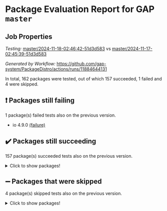 # Package Evaluation Report for GAP `master`

## Job Properties

*Testing:* [master/2024-11-18-02:46:42-51d3d583](https://github.com/gap-system/PackageDistro/blob/data/reports/master/2024-11-18-02:46:42-51d3d583) vs [master/2024-11-17-02:45:39-51d3d583](https://github.com/gap-system/PackageDistro/blob/data/reports/master/2024-11-17-02:45:39-51d3d583)

*Generated by Workflow:* https://github.com/gap-system/PackageDistro/actions/runs/11884644131

In total, 162 packages were tested, out of which 157 succeeded, 1 failed and 4 were skipped.

## :exclamation: Packages still failing

1 package(s) failed tests also on the previous version.
- io 4.9.0 [(failure)](https://github.com/gap-system/PackageDistro/actions/runs/11884644131/job/33113345480)

## :heavy_check_mark: Packages still succeeding

157 package(s) succeeded tests also on the previous version.
<details><summary>Click to show packages!</summary>

- 4ti2interface 2023.02-04 [(success)](https://github.com/gap-system/PackageDistro/actions/runs/11884644131/job/33113327532)
- ace 5.6.2 [(success)](https://github.com/gap-system/PackageDistro/actions/runs/11884644131/job/33113330510)
- aclib 1.3.2 [(success)](https://github.com/gap-system/PackageDistro/actions/runs/11884644131/job/33113331046)
- agt 0.3.1 [(success)](https://github.com/gap-system/PackageDistro/actions/runs/11884644131/job/33113331510)
- alnuth 3.2.1 [(success)](https://github.com/gap-system/PackageDistro/actions/runs/11884644131/job/33113331828)
- anupq 3.3.1 [(success)](https://github.com/gap-system/PackageDistro/actions/runs/11884644131/job/33113333091)
- atlasrep 2.1.9 [(success)](https://github.com/gap-system/PackageDistro/actions/runs/11884644131/job/33113334294)
- autodoc 2023.06.19 [(success)](https://github.com/gap-system/PackageDistro/actions/runs/11884644131/job/33113334746)
- automata 1.16 [(success)](https://github.com/gap-system/PackageDistro/actions/runs/11884644131/job/33113334919)
- automgrp 1.3.2 [(success)](https://github.com/gap-system/PackageDistro/actions/runs/11884644131/job/33113335081)
- autpgrp 1.11 [(success)](https://github.com/gap-system/PackageDistro/actions/runs/11884644131/job/33113335279)
- cap 2024.10-08 [(success)](https://github.com/gap-system/PackageDistro/actions/runs/11884644131/job/33113335478)
- caratinterface 2.3.7 [(success)](https://github.com/gap-system/PackageDistro/actions/runs/11884644131/job/33113335634)
- cddinterface 2024.09.02 [(success)](https://github.com/gap-system/PackageDistro/actions/runs/11884644131/job/33113335845)
- circle 1.6.6 [(success)](https://github.com/gap-system/PackageDistro/actions/runs/11884644131/job/33113336046)
- classicpres 1.22 [(success)](https://github.com/gap-system/PackageDistro/actions/runs/11884644131/job/33113336249)
- cohomolo 1.6.11 [(success)](https://github.com/gap-system/PackageDistro/actions/runs/11884644131/job/33113336411)
- congruence 1.2.7 [(success)](https://github.com/gap-system/PackageDistro/actions/runs/11884644131/job/33113336578)
- corefreesub 0.6 [(success)](https://github.com/gap-system/PackageDistro/actions/runs/11884644131/job/33113336768)
- corelg 1.57 [(success)](https://github.com/gap-system/PackageDistro/actions/runs/11884644131/job/33113336928)
- crime 1.6 [(success)](https://github.com/gap-system/PackageDistro/actions/runs/11884644131/job/33113337084)
- crisp 1.4.6 [(success)](https://github.com/gap-system/PackageDistro/actions/runs/11884644131/job/33113337251)
- crypting 0.10.5 [(success)](https://github.com/gap-system/PackageDistro/actions/runs/11884644131/job/33113337455)
- cryst 4.1.27 [(success)](https://github.com/gap-system/PackageDistro/actions/runs/11884644131/job/33113337630)
- crystcat 1.1.10 [(success)](https://github.com/gap-system/PackageDistro/actions/runs/11884644131/job/33113337817)
- ctbllib 1.3.9 [(success)](https://github.com/gap-system/PackageDistro/actions/runs/11884644131/job/33113337981)
- cubefree 1.20 [(success)](https://github.com/gap-system/PackageDistro/actions/runs/11884644131/job/33113338192)
- curlinterface 2.4.0 [(success)](https://github.com/gap-system/PackageDistro/actions/runs/11884644131/job/33113338364)
- cvec 2.8.2 [(success)](https://github.com/gap-system/PackageDistro/actions/runs/11884644131/job/33113338518)
- datastructures 0.3.1 [(success)](https://github.com/gap-system/PackageDistro/actions/runs/11884644131/job/33113338697)
- deepthought 1.0.7 [(success)](https://github.com/gap-system/PackageDistro/actions/runs/11884644131/job/33113338864)
- design 1.8.2 [(success)](https://github.com/gap-system/PackageDistro/actions/runs/11884644131/job/33113339021)
- difsets 2.3.1 [(success)](https://github.com/gap-system/PackageDistro/actions/runs/11884644131/job/33113339196)
- digraphs 1.9.0 [(success)](https://github.com/gap-system/PackageDistro/actions/runs/11884644131/job/33113339340)
- edim 1.3.8 [(success)](https://github.com/gap-system/PackageDistro/actions/runs/11884644131/job/33113339480)
- example 4.3.4 [(success)](https://github.com/gap-system/PackageDistro/actions/runs/11884644131/job/33113339643)
- examplesforhomalg 2023.10-01 [(success)](https://github.com/gap-system/PackageDistro/actions/runs/11884644131/job/33113339807)
- factint 1.6.3 [(success)](https://github.com/gap-system/PackageDistro/actions/runs/11884644131/job/33113339975)
- ferret 1.0.14 [(success)](https://github.com/gap-system/PackageDistro/actions/runs/11884644131/job/33113340152)
- fga 1.5.0 [(success)](https://github.com/gap-system/PackageDistro/actions/runs/11884644131/job/33113340310)
- fining 1.5.6 [(success)](https://github.com/gap-system/PackageDistro/actions/runs/11884644131/job/33113340477)
- float 1.0.5 [(success)](https://github.com/gap-system/PackageDistro/actions/runs/11884644131/job/33113340675)
- format 1.4.4 [(success)](https://github.com/gap-system/PackageDistro/actions/runs/11884644131/job/33113340867)
- forms 1.2.12 [(success)](https://github.com/gap-system/PackageDistro/actions/runs/11884644131/job/33113341067)
- fplsa 1.2.6 [(success)](https://github.com/gap-system/PackageDistro/actions/runs/11884644131/job/33113341311)
- fr 2.4.13 [(success)](https://github.com/gap-system/PackageDistro/actions/runs/11884644131/job/33113341461)
- francy 2.0.3 [(success)](https://github.com/gap-system/PackageDistro/actions/runs/11884644131/job/33113341619)
- fwtree 1.3 [(success)](https://github.com/gap-system/PackageDistro/actions/runs/11884644131/job/33113341827)
- gapdoc 1.6.7 [(success)](https://github.com/gap-system/PackageDistro/actions/runs/11884644131/job/33113342068)
- gauss 2023.08-01 [(success)](https://github.com/gap-system/PackageDistro/actions/runs/11884644131/job/33113342243)
- gaussforhomalg 2024.08-01 [(success)](https://github.com/gap-system/PackageDistro/actions/runs/11884644131/job/33113342369)
- gbnp 1.1.0 [(success)](https://github.com/gap-system/PackageDistro/actions/runs/11884644131/job/33113342569)
- generalizedmorphismsforcap 2024.09-03 [(success)](https://github.com/gap-system/PackageDistro/actions/runs/11884644131/job/33113342744)
- genss 1.6.9 [(success)](https://github.com/gap-system/PackageDistro/actions/runs/11884644131/job/33113342906)
- gradedmodules 2024.01-01 [(success)](https://github.com/gap-system/PackageDistro/actions/runs/11884644131/job/33113343040)
- gradedringforhomalg 2024.07-01 [(success)](https://github.com/gap-system/PackageDistro/actions/runs/11884644131/job/33113343242)
- grape 4.9.2 [(success)](https://github.com/gap-system/PackageDistro/actions/runs/11884644131/job/33113343424)
- groupoids 1.76 [(success)](https://github.com/gap-system/PackageDistro/actions/runs/11884644131/job/33113343555)
- grpconst 2.6.5 [(success)](https://github.com/gap-system/PackageDistro/actions/runs/11884644131/job/33113343694)
- guarana 0.96.3 [(success)](https://github.com/gap-system/PackageDistro/actions/runs/11884644131/job/33113343829)
- guava 3.19 [(success)](https://github.com/gap-system/PackageDistro/actions/runs/11884644131/job/33113343981)
- hap 1.66 [(success)](https://github.com/gap-system/PackageDistro/actions/runs/11884644131/job/33113344130)
- hapcryst 0.1.15 [(success)](https://github.com/gap-system/PackageDistro/actions/runs/11884644131/job/33113344259)
- hecke 1.5.4 [(success)](https://github.com/gap-system/PackageDistro/actions/runs/11884644131/job/33113344413)
- help 4.0 [(success)](https://github.com/gap-system/PackageDistro/actions/runs/11884644131/job/33113344659)
- homalg 2024.01-01 [(success)](https://github.com/gap-system/PackageDistro/actions/runs/11884644131/job/33113344815)
- homalgtocas 2023.11-01 [(success)](https://github.com/gap-system/PackageDistro/actions/runs/11884644131/job/33113344955)
- idrel 2.48 [(success)](https://github.com/gap-system/PackageDistro/actions/runs/11884644131/job/33113345083)
- images 1.3.3 [(success)](https://github.com/gap-system/PackageDistro/actions/runs/11884644131/job/33113345210)
- intpic 0.4.0 [(success)](https://github.com/gap-system/PackageDistro/actions/runs/11884644131/job/33113345353)
- io_forhomalg 2023.02-04 [(success)](https://github.com/gap-system/PackageDistro/actions/runs/11884644131/job/33113345603)
- irredsol 1.4.4 [(success)](https://github.com/gap-system/PackageDistro/actions/runs/11884644131/job/33113345738)
- json 2.2.2 [(success)](https://github.com/gap-system/PackageDistro/actions/runs/11884644131/job/33113345871)
- jupyterkernel 1.5.1 [(success)](https://github.com/gap-system/PackageDistro/actions/runs/11884644131/job/33113346045)
- jupyterviz 1.5.6 [(success)](https://github.com/gap-system/PackageDistro/actions/runs/11884644131/job/33113346212)
- kan 1.37 [(success)](https://github.com/gap-system/PackageDistro/actions/runs/11884644131/job/33113346373)
- kbmag 1.5.11 [(success)](https://github.com/gap-system/PackageDistro/actions/runs/11884644131/job/33113346510)
- laguna 3.9.7 [(success)](https://github.com/gap-system/PackageDistro/actions/runs/11884644131/job/33113346639)
- liealgdb 2.2.1 [(success)](https://github.com/gap-system/PackageDistro/actions/runs/11884644131/job/33113346851)
- liepring 2.9.1 [(success)](https://github.com/gap-system/PackageDistro/actions/runs/11884644131/job/33113347032)
- liering 2.4.2 [(success)](https://github.com/gap-system/PackageDistro/actions/runs/11884644131/job/33113347188)
- linearalgebraforcap 2024.10-01 [(success)](https://github.com/gap-system/PackageDistro/actions/runs/11884644131/job/33113347341)
- lins 0.9 [(success)](https://github.com/gap-system/PackageDistro/actions/runs/11884644131/job/33113347479)
- localizeringforhomalg 2023.10-01 [(success)](https://github.com/gap-system/PackageDistro/actions/runs/11884644131/job/33113347663)
- loops 3.4.4 [(success)](https://github.com/gap-system/PackageDistro/actions/runs/11884644131/job/33113347799)
- lpres 1.1.1 [(success)](https://github.com/gap-system/PackageDistro/actions/runs/11884644131/job/33113347949)
- majoranaalgebras 1.5.2 [(success)](https://github.com/gap-system/PackageDistro/actions/runs/11884644131/job/33113348101)
- mapclass 1.4.6 [(success)](https://github.com/gap-system/PackageDistro/actions/runs/11884644131/job/33113348266)
- matgrp 0.71 [(success)](https://github.com/gap-system/PackageDistro/actions/runs/11884644131/job/33113348422)
- matricesforhomalg 2024.08-05 [(success)](https://github.com/gap-system/PackageDistro/actions/runs/11884644131/job/33113348595)
- modisom 3.0.0 [(success)](https://github.com/gap-system/PackageDistro/actions/runs/11884644131/job/33113348770)
- modulepresentationsforcap 2024.09-02 [(success)](https://github.com/gap-system/PackageDistro/actions/runs/11884644131/job/33113348922)
- modules 2024.01-01 [(success)](https://github.com/gap-system/PackageDistro/actions/runs/11884644131/job/33113349068)
- monoidalcategories 2024.09-05 [(success)](https://github.com/gap-system/PackageDistro/actions/runs/11884644131/job/33113349223)
- nconvex 2022.09-01 [(success)](https://github.com/gap-system/PackageDistro/actions/runs/11884644131/job/33113349490)
- nilmat 1.4.2 [(success)](https://github.com/gap-system/PackageDistro/actions/runs/11884644131/job/33113349693)
- nock 1.5 [(success)](https://github.com/gap-system/PackageDistro/actions/runs/11884644131/job/33113349863)
- normalizinterface 1.3.7 [(success)](https://github.com/gap-system/PackageDistro/actions/runs/11884644131/job/33113350070)
- nq 2.5.11 [(success)](https://github.com/gap-system/PackageDistro/actions/runs/11884644131/job/33113350255)
- numericalsgps 1.4.0 [(success)](https://github.com/gap-system/PackageDistro/actions/runs/11884644131/job/33113350406)
- openmath 11.5.3 [(success)](https://github.com/gap-system/PackageDistro/actions/runs/11884644131/job/33113350548)
- orb 4.9.1 [(success)](https://github.com/gap-system/PackageDistro/actions/runs/11884644131/job/33113350743)
- packagemanager 1.6 [(success)](https://github.com/gap-system/PackageDistro/actions/runs/11884644131/job/33113350935)
- patternclass 2.4.5 [(success)](https://github.com/gap-system/PackageDistro/actions/runs/11884644131/job/33113351095)
- permut 2.0.5 [(success)](https://github.com/gap-system/PackageDistro/actions/runs/11884644131/job/33113351265)
- polenta 1.3.10 [(success)](https://github.com/gap-system/PackageDistro/actions/runs/11884644131/job/33113351487)
- polymaking 0.8.7 [(success)](https://github.com/gap-system/PackageDistro/actions/runs/11884644131/job/33113351698)
- primgrp 3.4.4 [(success)](https://github.com/gap-system/PackageDistro/actions/runs/11884644131/job/33113351927)
- profiling 2.6.0 [(success)](https://github.com/gap-system/PackageDistro/actions/runs/11884644131/job/33113352069)
- qdistrnd 0.9.4 [(success)](https://github.com/gap-system/PackageDistro/actions/runs/11884644131/job/33113352227)
- qpa 1.35 [(success)](https://github.com/gap-system/PackageDistro/actions/runs/11884644131/job/33113352416)
- quagroup 1.8.4 [(success)](https://github.com/gap-system/PackageDistro/actions/runs/11884644131/job/33113352596)
- radiroot 2.9 [(success)](https://github.com/gap-system/PackageDistro/actions/runs/11884644131/job/33113352781)
- rcwa 4.7.1 [(success)](https://github.com/gap-system/PackageDistro/actions/runs/11884644131/job/33113352947)
- rds 1.8 [(success)](https://github.com/gap-system/PackageDistro/actions/runs/11884644131/job/33113353176)
- recog 1.4.3 [(success)](https://github.com/gap-system/PackageDistro/actions/runs/11884644131/job/33113353370)
- repndecomp 1.3.0 [(success)](https://github.com/gap-system/PackageDistro/actions/runs/11884644131/job/33113353621)
- repsn 3.1.2 [(success)](https://github.com/gap-system/PackageDistro/actions/runs/11884644131/job/33113354099)
- resclasses 4.7.3 [(success)](https://github.com/gap-system/PackageDistro/actions/runs/11884644131/job/33113354383)
- ringsforhomalg 2024.06-01 [(success)](https://github.com/gap-system/PackageDistro/actions/runs/11884644131/job/33113354536)
- sco 2023.08-01 [(success)](https://github.com/gap-system/PackageDistro/actions/runs/11884644131/job/33113354724)
- scscp 2.4.3 [(success)](https://github.com/gap-system/PackageDistro/actions/runs/11884644131/job/33113354877)
- semigroups 5.4.0 [(success)](https://github.com/gap-system/PackageDistro/actions/runs/11884644131/job/33113355025)
- sglppow 2.4 [(success)](https://github.com/gap-system/PackageDistro/actions/runs/11884644131/job/33113355174)
- sgpviz 0.999.6 [(success)](https://github.com/gap-system/PackageDistro/actions/runs/11884644131/job/33113355374)
- simpcomp 2.1.14 [(success)](https://github.com/gap-system/PackageDistro/actions/runs/11884644131/job/33113355538)
- singular 2024.06.03 [(success)](https://github.com/gap-system/PackageDistro/actions/runs/11884644131/job/33113355747)
- sl2reps 1.1 [(success)](https://github.com/gap-system/PackageDistro/actions/runs/11884644131/job/33113355904)
- sla 1.6.2 [(success)](https://github.com/gap-system/PackageDistro/actions/runs/11884644131/job/33113356065)
- smallantimagmas 0.2.12 [(success)](https://github.com/gap-system/PackageDistro/actions/runs/11884644131/job/33113356225)
- smallgrp 1.5.4 [(success)](https://github.com/gap-system/PackageDistro/actions/runs/11884644131/job/33113356398)
- smallsemi 0.7.1 [(success)](https://github.com/gap-system/PackageDistro/actions/runs/11884644131/job/33113356627)
- sonata 2.9.6 [(success)](https://github.com/gap-system/PackageDistro/actions/runs/11884644131/job/33113356797)
- sophus 1.27 [(success)](https://github.com/gap-system/PackageDistro/actions/runs/11884644131/job/33113357005)
- sotgrps 1.3 [(success)](https://github.com/gap-system/PackageDistro/actions/runs/11884644131/job/33113357175)
- spinsym 1.5.2 [(success)](https://github.com/gap-system/PackageDistro/actions/runs/11884644131/job/33113357341)
- standardff 1.0 [(success)](https://github.com/gap-system/PackageDistro/actions/runs/11884644131/job/33113357537)
- symbcompcc 1.3.2 [(success)](https://github.com/gap-system/PackageDistro/actions/runs/11884644131/job/33113357750)
- thelma 1.3 [(success)](https://github.com/gap-system/PackageDistro/actions/runs/11884644131/job/33113358028)
- tomlib 1.2.11 [(success)](https://github.com/gap-system/PackageDistro/actions/runs/11884644131/job/33113358216)
- toolsforhomalg 2024.09-01 [(success)](https://github.com/gap-system/PackageDistro/actions/runs/11884644131/job/33113358378)
- toric 1.9.6 [(success)](https://github.com/gap-system/PackageDistro/actions/runs/11884644131/job/33113358513)
- toricvarieties 2022.07.13 [(success)](https://github.com/gap-system/PackageDistro/actions/runs/11884644131/job/33113358667)
- transgrp 3.6.5 [(success)](https://github.com/gap-system/PackageDistro/actions/runs/11884644131/job/33113358843)
- typeset 1.2.2 [(success)](https://github.com/gap-system/PackageDistro/actions/runs/11884644131/job/33113359008)
- ugaly 4.1.3 [(success)](https://github.com/gap-system/PackageDistro/actions/runs/11884644131/job/33113359167)
- unipot 1.6 [(success)](https://github.com/gap-system/PackageDistro/actions/runs/11884644131/job/33113359343)
- unitlib 4.2.0 [(success)](https://github.com/gap-system/PackageDistro/actions/runs/11884644131/job/33113359517)
- utils 0.85 [(success)](https://github.com/gap-system/PackageDistro/actions/runs/11884644131/job/33113359657)
- uuid 0.7 [(success)](https://github.com/gap-system/PackageDistro/actions/runs/11884644131/job/33113359869)
- walrus 0.9991 [(success)](https://github.com/gap-system/PackageDistro/actions/runs/11884644131/job/33113360059)
- wedderga 4.10.5 [(success)](https://github.com/gap-system/PackageDistro/actions/runs/11884644131/job/33113360211)
- wpe 0.8 [(success)](https://github.com/gap-system/PackageDistro/actions/runs/11884644131/job/33113360371)
- xmod 2.92 [(success)](https://github.com/gap-system/PackageDistro/actions/runs/11884644131/job/33113360529)
- xmodalg 1.23 [(success)](https://github.com/gap-system/PackageDistro/actions/runs/11884644131/job/33113360672)
- yangbaxter 0.10.6 [(success)](https://github.com/gap-system/PackageDistro/actions/runs/11884644131/job/33113360859)
- zeromqinterface 0.16 [(success)](https://github.com/gap-system/PackageDistro/actions/runs/11884644131/job/33113361046)
</details>

## :heavy_minus_sign: Packages that were skipped

4 package(s) skipped tests also on the previous version.
<details><summary>Click to show packages!</summary>

- browse 1.8.21 [(skipped)](https://github.com/gap-system/PackageDistro/actions/runs/11884644131/job/33113127625)
- itc 1.5.1 [(skipped)](https://github.com/gap-system/PackageDistro/actions/runs/11884644131/job/33113127625)
- polycyclic 2.16 [(skipped)](https://github.com/gap-system/PackageDistro/actions/runs/11884644131/job/33113127625)
- xgap 4.32 [(skipped)](https://github.com/gap-system/PackageDistro/actions/runs/11884644131/job/33113127625)
</details>

